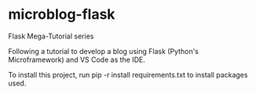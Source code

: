 # microblog-flask
Flask Mega-Tutorial series

Following a tutorial to develop a blog using Flask (Python's Microframework) and VS Code as the IDE.

To install this project, run pip -r install requirements.txt to install packages used.